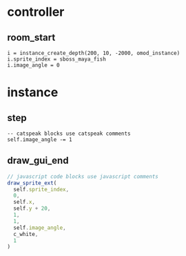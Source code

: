 <!-- single # are used for object types -->

# controller

<!-- double ## are for event names -->

## room_start

<!-- ``` denotes a code block, which will be interpreted as catspeak
(or javascript-flavored catspeak) -->

```
i = instance_create_depth(200, 10, -2000, omod_instance)
i.sprite_index = sboss_maya_fish
i.image_angle = 0
```

<!-- a second object type -->

# instance

<!-- non-controller, non-player events only run for objects that were
created with this mod -->

## step

```
-- catspeak blocks use catspeak comments
self.image_angle -= 1
```

## draw_gui_end

<!-- ```js does some postprocessing, so text editors can do syntax highlighting
Use the following instead of catspeak:
| "js"          | catspeak    | description       |
| ------------- | ----------- | ----------------- |
| function(...) | fun(...)    | function          |
| type(...)     | typeof(...) | get variable type |
| &&            | and         | logical and       |
| ||            | or          | logical or        |
| //            | --          | comments          |
HOWEVER: this is not real javascript. If it doesn't work in catspeak, it
wont work here. This includes quote behavior (in catspeak, ' and " are VERY different) -->

```js
// javascript code blocks use javascript comments
draw_sprite_ext(
  self.sprite_index,
  0,
  self.x,
  self.y + 20,
  1,
  1,
  self.image_angle,
  c_white,
  1
)
```
